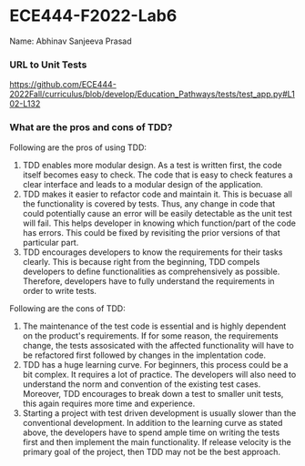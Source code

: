 # ECE444-F2022-Lab6
Name: Abhinav Sanjeeva Prasad

### URL to Unit Tests
https://github.com/ECE444-2022Fall/curriculus/blob/develop/Education_Pathways/tests/test_app.py#L102-L132

### What are the pros and cons of TDD?

Following are the pros of using TDD:
1. TDD enables more modular design. As a test is written first, the code itself becomes easy to check. The code that is easy to check features a clear interface and leads to a modular design of the application.
2. TDD makes it easier to refactor code and maintain it. This is becuase all the functionality is covered by tests. Thus, any change in code that could potentially cause an error will be easily detectable as the unit test will fail. This helps developer in knowing which function/part of the code has errors. This could be fixed by revisiting the prior versions of that particular part.
3. TDD encourages developers to know the requirements for their tasks clearly. This is because right from the beginning, TDD compels developers to define functionalities as comprehensively as possible. Therefore, developers have to fully understand the requirements in order to write tests.

Following are the cons of TDD:
1. The maintenance of the test code is essential and is highly dependent on the product's requirements. If for some reason, the requirements change, the tests assosicated with the affected functionality will have to be refactored first followed by changes in the implentation code.
2. TDD has a huge learning curve. For beginners, this process could be a bit complex. It requires a lot of practice. The developers will also need to understand the norm and convention of the existing test cases. Moreover, TDD encourages to break down a test to smaller unit tests, this again requires more time and experience.
3. Starting a project with test driven development is usually slower than the conventional development. In addition to the learning curve as stated above, the developers have to spend ample time on writing the tests first and then implement the main functionality. If release velocity is the primary goal of the project, then TDD may not be the best approach.